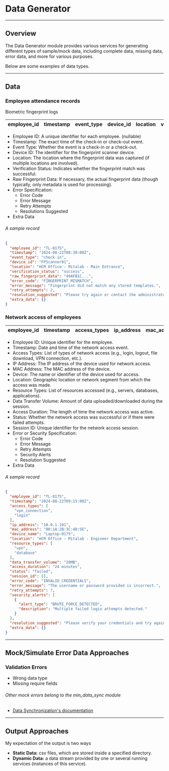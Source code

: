 # Data Generator

---

## Overview

The Data Generator module provides various services for generating different types of sample/mock data, including
complete data, missing data, error data, and more for various purposes.

Below are some examples of data types.

---

## Data

### Employee attendance records

Biometric fingerprint logs

| employee_id | timestamp | event_type | device_id | location | verify_status | raw_fingerprint_data | error_code | error_message | retry_attempts | resolution_suggested | extra_data |
|-------------|-----------|------------|-----------|----------|---------------|----------------------|------------|---------------|----------------|----------------------|------------|

- Employee ID: A unique identifier for each employee. (nullable)
- Timestamp: The exact time of the check-in or check-out event.
- Event Type: Whether the event is a check-in or a check-out.
- Device ID: The identifier for the fingerprint scanner device.
- Location: The location where the fingerprint data was captured (if multiple locations are involved).
- Verification Status: Indicates whether the fingerprint match was successful.
- Raw Fingerprint Data: If necessary, the actual fingerprint data
  (though typically, only metadata is used for processing).
- Error Specification:
    - Error Code
    - Error Message
    - Retry Attempts
    - Resolutions Suggested
- Extra Data

###### A sample record

```json
{
  "employee_id": "TL-0175",
  "timestamp": "2024-08-22T08:30:00Z",
  "event_type": "check-in",
  "device_id": "FPScanner01",
  "location": "HCM Office - Mitalab - Main Entrance",
  "verification_status": "success",
  "raw_fingerprint_data": "49AFB1C...",
  "error_code": "FINGERPRINT_MISMATCH",
  "error_message": "Fingerprint did not match any stored templates.",
  "retry_attempts": 2,
  "resolution_suggested": "Please try again or contact the administrator.",
  "extra_data": {}
}
```

### Network access of employees

| employee_id | timestamp | access_types | ip_address | mac_address | device | location | resource_types | data_transfer_volume | access_duration | status | session_id | extra_data |
|-------------|-----------|--------------|------------|-------------|--------|----------|----------------|----------------------|-----------------|--------|------------|------------|

- Employee ID: Unique identifier for the employee.
- Timestamp: Date and time of the network access event.
- Access Types: List of types of network access (e.g., login, logout, file download, VPN connection, etc.).
- IP Address: The IP address of the device used for network access.
- MAC Address: The MAC address of the device.
- Device: The name or identifier of the device used for access.
- Location: Geographic location or network segment from which the access was made.
- Resource Types: List of resources accessed (e.g., servers, databases, applications).
- Data Transfer Volume: Amount of data uploaded/downloaded during the session.
- Access Duration: The length of time the network access was active.
- Status: Whether the network access was successful or if there were failed attempts.
- Session ID: Unique identifier for the network access session.
- Error or Security Specification:
    - Error Code
    - Error Message
    - Retry Attempts
    - Security Alerts
    - Resolution Suggested
- Extra Data

###### A sample record

```json
{
  "employee_id": "TL-0175",
  "timestamp": "2024-08-22T09:15:00Z",
  "access_types": [
    "vpn_connection",
    "login"
  ],
  "ip_address": "10.0.1.101",
  "mac_address": "00:1A:2B:3C:4D:5E",
  "device_name": "Laptop-0175",
  "location": "HCM Office - Mitalab - Engineer Department",
  "resource_types": [
    "vpn",
    "database"
  ],
  "data_transfer_volume": "20MB",
  "access_duration": "24 minutes",
  "status": "failed",
  "session_id": [],
  "error_code": "INVALID_CREDENTIALS",
  "error_message": "The username or password provided is incorrect.",
  "retry_attempts": 7,
  "security_alerts": [
    {
      "alert_type": "BRUTE_FORCE_DETECTED",
      "description": "Multiple failed login attempts detected."
    }
  ],
  "resolution_suggested": "Please verify your credentials and try again or reset your password.",
  "extra_data": {}
}
```

---

## Mock/Simulate Error Data Approaches

### Validation Errors

- Wrong data type
- Missing require fields

###### Other mock errors belong to the min_data_sync module

- [Data Synchronization's documentation](../mini_data_sync/readme.md)

---

## Output Approaches

My expectation of the output is two ways

- **Static Data:** csv files, which are stored inside a specified directory.
- **Dynamic Data:** a data stream provided by one or several running services (instances of this service).
